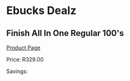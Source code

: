 
# Ebucks Dealz
## Finish All In One Regular 100's
[Product Page](https://www.ebucks.com/web/shop/productSelected.do?prodId=919158864&catId=908586136)

Price: R329.00

Savings: 


	